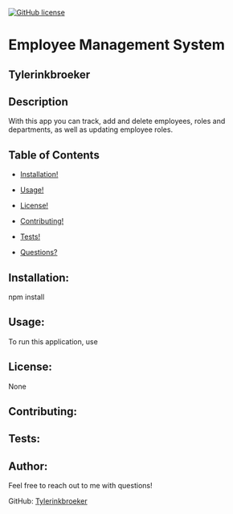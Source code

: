 

  [![GitHub license](https://img.shields.io/badge/license-None-blue.svg)](https://shields.io/)

# Employee Management System
## Tylerinkbroeker
## Description
With this app you can track, add and delete employees, roles and departments, as well as updating employee roles.
## Table of Contents
  - [Installation!](#installation)

  - [Usage!](#usage)
  
  - [License!](#license)

  - [Contributing!](#contributing)

  - [Tests!](#tests)

  - [Questions?](#author)

## Installation:
npm install
## Usage:
To run this application, use 
## License:
None
## Contributing:

## Tests:

## Author:
Feel free to reach out to me with questions!

GitHub: [Tylerinkbroeker](https://github.com/Tylerinkbroeker)

